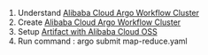 1. Understand [Alibaba Cloud Argo Workflow Cluster](https://help.aliyun.com/zh/ack/distributed-cloud-container-platform-for-kubernetes/user-guide/overview-12)
2. Create [Alibaba Cloud Argo Workflow Cluster](https://help.aliyun.com/zh/ack/distributed-cloud-container-platform-for-kubernetes/user-guide/create-a-workflow-cluster)
3. Setup [Artifact with Alibaba Cloud OSS](https://help.aliyun.com/zh/ack/distributed-cloud-container-platform-for-kubernetes/user-guide/configure-artifacts)
4. Run command : argo submit map-reduce.yaml